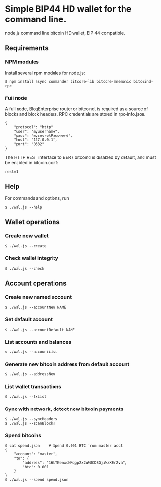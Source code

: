 
# Simple BIP44 HD wallet for the command line.

node.js command line bitcoin HD wallet, BIP 44 compatible.

## Requirements

### NPM modules

Install several npm modules for node.js:

	$ npm install async commander bitcore-lib bitcore-mnemonic bitcoind-rpc

### Full node

A full node, BloqEnterprise router or bitcoind, is required as a source
of blocks and block headers.  RPC credentials are stored in
rpc-info.json.

	{
		"protocol": "http",
		"user": "myusername",
		"pass": "mysecretPassword",
		"host": "127.0.0.1",
		"port": "8332"
	}

The HTTP REST interface to BER / bitcoind is disabled by default, and
must be enabled in bitcoin.conf:

	rest=1

## Help

For commands and options, run

	$ ./wal.js --help

## Wallet operations

### Create new wallet

	$ ./wal.js --create

### Check wallet integrity

	$ ./wal.js --check

## Account operations

### Create new named account

	$ ./wal.js --accountNew NAME

### Set default account

	$ ./wal.js --accountDefault NAME

### List accounts and balances

	$ ./wal.js --accountList

### Generate new bitcoin address from default account

	$ ./wal.js --addressNew

### List wallet transactions

	$ ./wal.js --txList

### Sync with network, detect new bitcoin payments

	$ ./wal.js --syncHeaders
	$ ./wal.js --scanBlocks

### Spend bitcoins

	$ cat spend.json	# Spend 0.001 BTC from master acct
	{
		"account": "master",
		"to": {
			"address": "16LTKenxcNMqgp2x2u9UCDSGjiWzXEr2va",
			"btc": 0.001
		}
	}
	$ ./wal.js --spend spend.json

